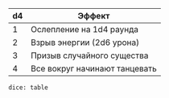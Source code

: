 | d4 | Эффект                        |
|----|-------------------------------|
| 1  | Ослепление на 1d4 раунда      |
| 2  | Взрыв энергии (2d6 урона)     |
| 3  | Призыв случайного существа    |
| 4  | Все вокруг начинают танцевать |

`dice: table`